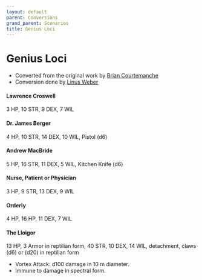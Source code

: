 ```yaml
---
layout: default
parent: Conversions
grand_parent: Scenarios
title: Genius Loci
---
```


# Genius Loci
- Converted from the original work by [Brian Courtemanche](https://www.chaosium.com/doors-to-darkness-hardcover/)
- Conversion done by [Linus Weber](https://linuz.itch.io)

#### Lawrence Croswell
3 HP, 10 STR, 9 DEX, 7 WIL

#### Dr. James Berger
4 HP, 10 STR, 14 DEX, 10 WIL, Pistol (d6)

#### Andrew MacBride
5 HP, 16 STR, 11 DEX, 5 WIL, Kitchen Knife (d6)

#### Nurse, Patient or Physician
3 HP, 9 STR, 13 DEX, 9 WIL

#### Orderly
4 HP, 16 HP, 11 DEX, 7 WIL

#### The Lloigor
13 HP, 3 Armor in reptilian form, 40 STR, 10 DEX, 14 WIL, detachment, claws (d6) or (d20) in reptilian form
- Vortex Attack: d100 damage in 10 m diameter.
- Immune to damage in spectral form.